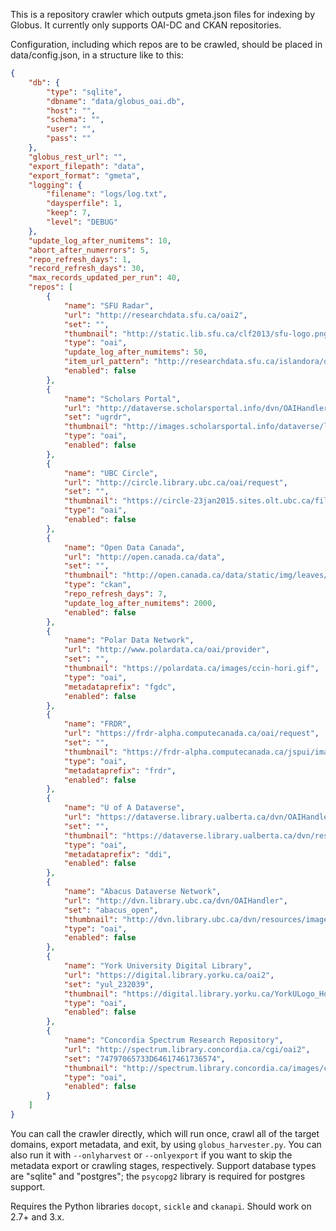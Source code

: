 This is a repository crawler which outputs gmeta.json files for indexing by Globus. It currently only supports OAI-DC and CKAN repositories.

Configuration, including which repos are to be crawled, should be placed in data/config.json, in a structure like to this:

~~~~~~~~~~~~~~~~~~~~~~~~~~~~~~~~~~~~~~~~~~~~~~~~~~~~~~~~~~~~~~~~~~~~~~~~~~~ json
{
    "db": {
        "type": "sqlite",
        "dbname": "data/globus_oai.db",
        "host": "",
        "schema": "",
        "user": "",
        "pass": ""
    },
    "globus_rest_url": "",
    "export_filepath": "data",
    "export_format": "gmeta",
    "logging": {
        "filename": "logs/log.txt",
        "daysperfile": 1,
        "keep": 7,
        "level": "DEBUG"
    },
    "update_log_after_numitems": 10,
    "abort_after_numerrors": 5,
    "repo_refresh_days": 1,
    "record_refresh_days": 30,
    "max_records_updated_per_run": 40,
    "repos": [
        {
            "name": "SFU Radar",
            "url": "http://researchdata.sfu.ca/oai2",
            "set": "",
            "thumbnail": "http://static.lib.sfu.ca/clf2013/sfu-logo.png",
            "type": "oai",
            "update_log_after_numitems": 50,
            "item_url_pattern": "http://researchdata.sfu.ca/islandora/object/%id%",
            "enabled": false
        },
        {
            "name": "Scholars Portal",
            "url": "http://dataverse.scholarsportal.info/dvn/OAIHandler",
            "set": "ugrdr",
            "thumbnail": "http://images.scholarsportal.info/dataverse/logo.png",
            "type": "oai",
            "enabled": false
        },
        {
            "name": "UBC Circle",
            "url": "http://circle.library.ubc.ca/oai/request",
            "set": "",
            "thumbnail": "https://circle-23jan2015.sites.olt.ubc.ca/files/2015/01/circle-logo-inverted.png",
            "type": "oai",
            "enabled": false
        },
        {
            "name": "Open Data Canada",
            "url": "http://open.canada.ca/data",
            "set": "",
            "thumbnail": "http://open.canada.ca/data/static/img/leaves/fivestar.png",
            "type": "ckan",
            "repo_refresh_days": 7,
            "update_log_after_numitems": 2000,
            "enabled": false
        },
        {
            "name": "Polar Data Network",
            "url": "http://www.polardata.ca/oai/provider",
            "set": "",
            "thumbnail": "https://polardata.ca/images/ccin-hori.gif",
            "type": "oai",
            "metadataprefix": "fgdc",
            "enabled": false
        },
        {
            "name": "FRDR",
            "url": "https://frdr-alpha.computecanada.ca/oai/request",
            "set": "",
            "thumbnail": "https://frdr-alpha.computecanada.ca/jspui/image/logo.png",
            "type": "oai",
            "metadataprefix": "frdr",
            "enabled": false
        },
        {
            "name": "U of A Dataverse",
            "url": "https://dataverse.library.ualberta.ca/dvn/OAIHandler",
            "set": "",
            "thumbnail": "https://dataverse.library.ualberta.ca/dvn/resources/images/ua-lib-logo.png",
            "type": "oai",
            "metadataprefix": "ddi",
            "enabled": false
        },
        {
            "name": "Abacus Dataverse Network",
            "url": "http://dvn.library.ubc.ca/dvn/OAIHandler",
            "set": "abacus_open",
            "thumbnail": "http://dvn.library.ubc.ca/dvn/resources/images/DVN/ABACUS/AbacusLogoDVN.png",
            "type": "oai",
            "enabled": false
        },
        {
            "name": "York University Digital Library",
            "url": "https://digital.library.yorku.ca/oai2",
            "set": "yul_232039",
            "thumbnail": "https://digital.library.yorku.ca/YorkULogo_Hor_rgb-bootstrap_transparent.png",
            "type": "oai",
            "enabled": false
        },
        {
            "name": "Concordia Spectrum Research Repository",
            "url": "http://spectrum.library.concordia.ca/cgi/oai2",
            "set": "74797065733D64617461736574",
            "thumbnail": "http://spectrum.library.concordia.ca/images/custom-logo.jpg",
            "type": "oai",
            "enabled": false
        }
    ]
}
~~~~~~~~~~~~~~~~~~~~~~~~~~~~~~~~~~~~~~~~~~~~~~~~~~~~~~~~~~~~~~~~~~~~~~~~~~~~~~~~

You can call the crawler directly, which will run once, crawl all of the target domains, export metadata, and exit, by using `globus_harvester.py`. You can also run it with `--onlyharvest` or `--onlyexport` if you want to skip the metadata export or crawling stages, respectively. Support database types are "sqlite" and "postgres"; the `psycopg2` library is required for postgres support.

Requires the Python libraries `docopt`, `sickle` and `ckanapi`. Should work on 2.7+ and 3.x.
